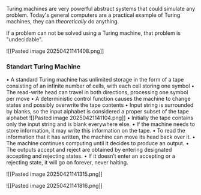 Turing machines are very powerful abstract systems that could simulate any problem.
Today's general computers are a practical example of Turing machines, they can _theoretically_ do anything.

If a problem can not be solved using a Turing machine, that problem is "undecidable".

![[Pasted image 20250421141408.png]]

### Standart Turing Machine
• A standard Turing machine has unlimited storage in the form of a tape consisting of an infinite number of cells, with each cell storing one symbol 
• The read-write head can travel in both directions, processing one symbol per move 
• A deterministic control function causes the machine to change states and possibly overwrite the tape contents 
• Input string is surrounded by blanks, so the input alphabet is considered a proper subset of the tape alphabet
![[Pasted image 20250421141104.png]]
• Initially the tape contains only the input string and is blank everywhere else. 
• If the machine needs to store information, it may write this information on the tape. 
• To read the information that it has written, the machine can move its head back over it. 
• The machine continues computing until it decides to produce an output. 
• The outputs accept and reject are obtained by entering designated accepting and rejecting states. 
• If it doesn’t enter an accepting or a rejecting state, it will go on forever, never halting.

![[Pasted image 20250421141315.png]]

![[Pasted image 20250421141816.png]]

